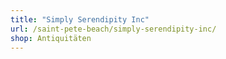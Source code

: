 ```yaml
---
title: "Simply Serendipity Inc"
url: /saint-pete-beach/simply-serendipity-inc/
shop: Antiquitäten
---
```

